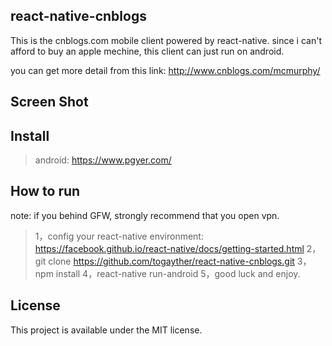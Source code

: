 ## react-native-cnblogs
This is the cnblogs.com mobile client powered by react-native. since i can't afford to buy an apple mechine, this client can just run on android.

you can get more detail from this link: 
http://www.cnblogs.com/mcmurphy/

## Screen Shot

## Install
> android: https://www.pgyer.com/

## How to run
note: if you behind GFW, strongly recommend that you open vpn.

> 1，config your react-native environment: https://facebook.github.io/react-native/docs/getting-started.html
> 2，git clone https://github.com/togayther/react-native-cnblogs.git
> 3，npm install
> 4，react-native run-android
> 5，good luck and enjoy.

## License
This project is available under the MIT license.